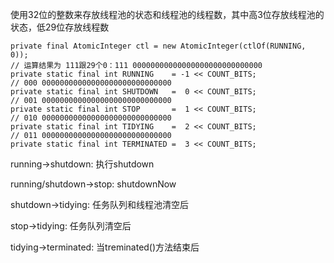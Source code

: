 使用32位的整数来存放线程池的状态和线程池的线程数，其中高3位存放线程池的状态，低29位存放线程数

```
private final AtomicInteger ctl = new AtomicInteger(ctlOf(RUNNING, 0));
// 运算结果为 111跟29个0：111 00000000000000000000000000000
private static final int RUNNING    = -1 << COUNT_BITS;
// 000 00000000000000000000000000000
private static final int SHUTDOWN   =  0 << COUNT_BITS;
// 001 00000000000000000000000000000
private static final int STOP       =  1 << COUNT_BITS;
// 010 00000000000000000000000000000
private static final int TIDYING    =  2 << COUNT_BITS;
// 011 00000000000000000000000000000
private static final int TERMINATED =  3 << COUNT_BITS;
```

running-&gt;shutdown: 执行shutdown

running/shutdown-&gt;stop: shutdownNow

shutdown-&gt;tidying: 任务队列和线程池清空后

stop-&gt;tidying: 任务队列清空后

tidying-&gt;terminated: 当treminated\(\)方法结束后



